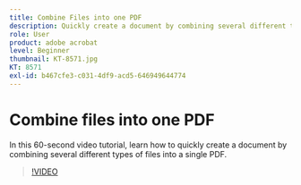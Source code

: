 ```yaml
---
title: Combine Files into one PDF
description: Quickly create a document by combining several different types of files into a single PDF
role: User
product: adobe acrobat
level: Beginner
thumbnail: KT-8571.jpg
KT: 8571
exl-id: b467cfe3-c031-4df9-acd5-646949644774
---
```

# Combine files into one PDF

In this 60-second video tutorial, learn how to quickly create a document by combining several different types of files into a single PDF. 

>[!VIDEO](https://video.tv.adobe.com/v/336361?hidetitle=true)
